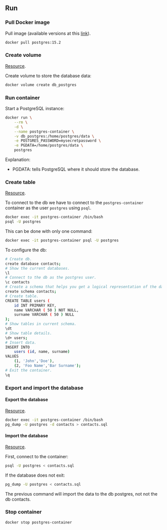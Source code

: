 ## Run

### Pull Docker image

Pull image (available versions at this [link](https://hub.docker.com/_/postgres/)).

```bash
docker pull postgres:15.2
```

### Create volume

[Resource](https://rhiyo.github.io/post/2021-4-21-running-postgres-in-docker-container-with-mounted-volume/).

Create volume to store the database data:

```bash
docker volume create db_postgres
```

### Run container

Start a PostgreSQL instance:

```bash
docker run \
    --rm \
    -d \
    --name postgres-container \
    -v db_postgres:/home/postgres/data \
    -e POSTGRES_PASSWORD=mysecretpassword \
    -e PGDATA=/home/postgres/data \
    postgres
```

Explanation:

- PGDATA: tells PostgreSQL where it should store the database.

### Create table

[Resource](https://phoenixnap.com/kb/deploy-postgresql-on-docker).

To connect to the db we have to connect to the `postgres-container` container as the user `postgres` using `psql`.

```bash
docker exec -it postgres-container /bin/bash
psql -U postgres
```

This can be done with only one command:

```bash
docker exec -it postgres-container psql -U postgres
```

To configure the db:

```bash
# Create db.
create database contacts;
# Show the current databases.
\l
# Connect to the db as the postgres user.
\c contacts
# Create a schema that helps you get a logical representation of the database structure.
create schema contacts;
# Create table.
CREATE TABLE users (
	id INT PRIMARY KEY,
	name VARCHAR ( 50 ) NOT NULL,
	surname VARCHAR ( 50 ) NULL
);
# Show tables in current schema.
\dt
# Show table details.
\d+ users;
# Insert data.
INSERT INTO
    users (id, name, surname)
VALUES
    (1, 'John','Doe'),
    (2, 'Foo Name','Bar Surname');
# Exit the container.
\q
```

### Export and import the database

#### Export the database

[Resource](https://kinsta.com/docs/import-export-postgresql-database-command-line/#import-a-postgresql-database).

```bash
docker exec -it postgres-container /bin/bash
pg_dump -U postgres -d contacts > contacts.sql
```

#### Import the database

[Resource](https://kinsta.com/docs/import-export-postgresql-database-command-line/#import-a-postgresql-database).

First, connect to the container:

```bash
psql -U postgres < contacts.sql
```

If the database does not exit:

```bash
pg_dump -U postgres < contacts.sql
```

The previous command will import the data to the db postgres, not not the db contacts.

### Stop container

```bash
docker stop postgres-container
```

